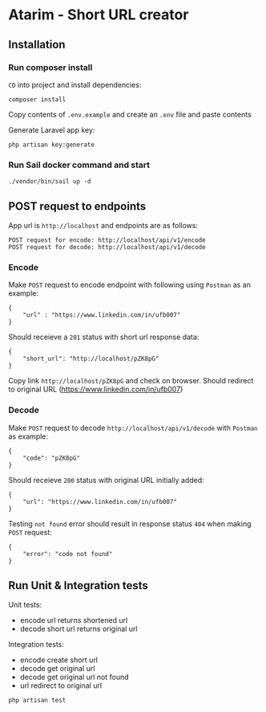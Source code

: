 # Atarim - Short URL creator

## Installation

### Run composer install
`CD` into project and install dependencies:
```
composer install
```

Copy contents of `.env.example` and create an `.env` file and paste contents

Generate Laravel app key:
```
php artisan key:generate
```

### Run Sail docker command and start
```
./vendor/bin/sail up -d
```

## POST request to endpoints
App url is `http://localhost` and endpoints are as follows:

```
POST request for encode: http://localhost/api/v1/encode
POST request for decode: http://localhost/api/v1/decode
```

### Encode
Make `POST` request to encode endpoint with following using `Postman` as an example:

```
{
    "url" : "https://www.linkedin.com/in/ufb007"
}
```

Should receieve a `201` status with short url response data:
```
{
    "short_url": "http://localhost/pZK8pG"
}
```

Copy link `http://localhost/pZK8pG` and check on browser. Should redirect to original URL (https://www.linkedin.com/in/ufb007)

### Decode
Make `POST` request to decode `http://localhost/api/v1/decode` with `Postman` as example:

```
{
    "code": "pZK8pG"
}
```

Should receieve `200` status with original URL initially added:
```
{
    "url": "https://www.linkedin.com/in/ufb007"
}
```

Testing `not found` error should result in response status `404` when making `POST` request:

```
{
    "error": "code not found"
}
```

## Run Unit & Integration tests
Unit tests:
 - encode url returns shortened url
 - decode short url returns original url

Integration tests:
 - encode create short url
 - decode get original url
 - decode get original url not found
 - url redirect to original url
```
php artisan test
```
